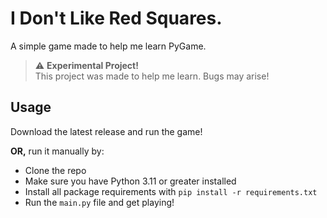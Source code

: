 # I Don't Like Red Squares.

A simple game made to help me learn PyGame.

> ⚠️ **Experimental Project!**<br>
> This project was made to help me learn. Bugs may arise!

## Usage

Download the latest release and run the game!

**OR,** run it manually by:

- Clone the repo
- Make sure you have Python 3.11 or greater installed
- Install all package requirements with `pip install -r requirements.txt`
- Run the `main.py` file and get playing!

